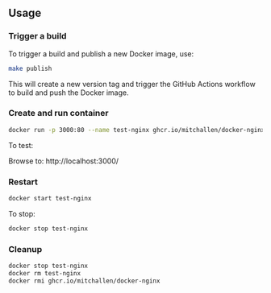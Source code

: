 ## Usage

### Trigger a build

To trigger a build and publish a new Docker image, use:

```sh
make publish
```

This will create a new version tag and trigger the GitHub Actions workflow to build and push the Docker image.

### Create and run container

```sh
docker run -p 3000:80 --name test-nginx ghcr.io/mitchallen/docker-nginx
```

To test:

Browse to: http://localhost:3000/

### Restart

```sh
docker start test-nginx
```

To stop:

```sh
docker stop test-nginx
```

### Cleanup

```sh
docker stop test-nginx
docker rm test-nginx
docker rmi ghcr.io/mitchallen/docker-nginx
```
